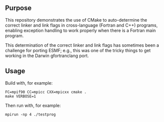 ## Purpose
This repository demonstrates the use of CMake to auto-determine the correct linker and link flags in cross-language (Fortran and C++) programs, enabling exception handling to work properly when there is a Fortran main program.

This determination of the correct linker and link flags has sometimes been a challenge for porting ESMF; e.g., this was one of the tricky things to get working in the Darwin gfortranclang port.

## Usage
Build with, for example:
```
FC=mpif90 CC=mpicc CXX=mpicxx cmake .
make VERBOSE=1
```

Then run with, for example:
```
mpirun -np 4 ./testprog
```
